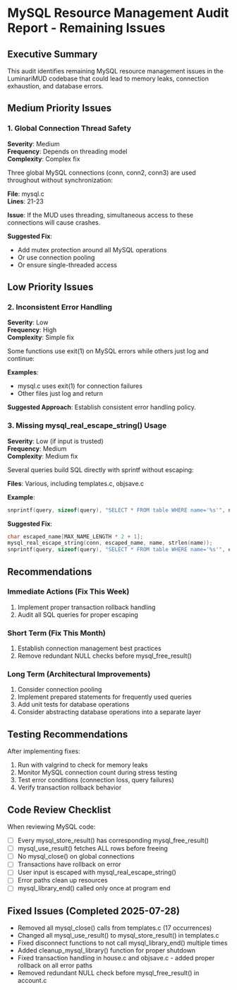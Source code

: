 # MySQL Resource Management Audit Report - Remaining Issues

## Executive Summary
This audit identifies remaining MySQL resource management issues in the LuminariMUD codebase that could lead to memory leaks, connection exhaustion, and database errors.

## Medium Priority Issues

### 1. Global Connection Thread Safety
**Severity**: Medium  
**Frequency**: Depends on threading model  
**Complexity**: Complex fix  

Three global MySQL connections (conn, conn2, conn3) are used throughout without synchronization:

**File**: mysql.c  
**Lines**: 21-23

**Issue**: If the MUD uses threading, simultaneous access to these connections will cause crashes.

**Suggested Fix**: 
- Add mutex protection around all MySQL operations
- Or use connection pooling
- Or ensure single-threaded access

## Low Priority Issues

### 2. Inconsistent Error Handling
**Severity**: Low  
**Frequency**: High  
**Complexity**: Simple fix  

Some functions use exit(1) on MySQL errors while others just log and continue:

**Examples**:
- mysql.c uses exit(1) for connection failures
- Other files just log and return

**Suggested Approach**: Establish consistent error handling policy.

### 3. Missing mysql_real_escape_string() Usage
**Severity**: Low (if input is trusted)  
**Frequency**: Medium  
**Complexity**: Medium fix  

Several queries build SQL directly with sprintf without escaping:

**Files**: Various, including templates.c, objsave.c

**Example**:
```c
snprintf(query, sizeof(query), "SELECT * FROM table WHERE name='%s'", name);
```

**Suggested Fix**:
```c
char escaped_name[MAX_NAME_LENGTH * 2 + 1];
mysql_real_escape_string(conn, escaped_name, name, strlen(name));
snprintf(query, sizeof(query), "SELECT * FROM table WHERE name='%s'", escaped_name);
```

## Recommendations

### Immediate Actions (Fix This Week)
1. Implement proper transaction rollback handling
2. Audit all SQL queries for proper escaping

### Short Term (Fix This Month)
1. Establish connection management best practices
2. Remove redundant NULL checks before mysql_free_result()

### Long Term (Architectural Improvements)
1. Consider connection pooling
2. Implement prepared statements for frequently used queries
3. Add unit tests for database operations
4. Consider abstracting database operations into a separate layer

## Testing Recommendations

After implementing fixes:
1. Run with valgrind to check for memory leaks
2. Monitor MySQL connection count during stress testing
3. Test error conditions (connection loss, query failures)
4. Verify transaction rollback behavior

## Code Review Checklist

When reviewing MySQL code:
- [ ] Every mysql_store_result() has corresponding mysql_free_result()
- [ ] mysql_use_result() fetches ALL rows before freeing
- [ ] No mysql_close() on global connections
- [ ] Transactions have rollback on error
- [ ] User input is escaped with mysql_real_escape_string()
- [ ] Error paths clean up resources
- [ ] mysql_library_end() called only once at program end

## Fixed Issues (Completed 2025-07-28)
- Removed all mysql_close() calls from templates.c (17 occurrences)
- Changed all mysql_use_result() to mysql_store_result() in templates.c
- Fixed disconnect functions to not call mysql_library_end() multiple times
- Added cleanup_mysql_library() function for proper shutdown
- Fixed transaction handling in house.c and objsave.c - added proper rollback on all error paths
- Removed redundant NULL check before mysql_free_result() in account.c